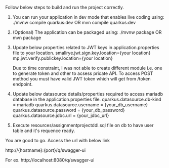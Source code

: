Follow below steps to build and run the project correctly.

1. You can run your application in dev mode that enables live coding using:
    ./mvnw compile quarkus:dev   OR
     mvn compile quarkus:dev

2. (Optional) The application can be packaged using:
   ./mvnw package  OR
    mvn package

3. Update below properties related to JWT keys in application.properties file to your location.
    smallrye.jwt.sign.key.location={your location}
    mp.jwt.verify.publickey.location={your location}

    Due to time constraint, I was not able to create different module i.e. one to generate token and other to acsess pricate API.
    To access POST method you must have valid JWT token which will get from /token endpoint.

4.  Update below datasource details/properties required to access mariadb database in the application.properties file.
    quarkus.datasource.db-kind = mariadb
    quarkus.datasource.username = {your_db_username}
    quarkus.datasource.password = {your_db_password}
    quarkus.datasource.jdbc.url = {your_jdbc_url}

5.  Execute resources/assignmentprojectddl.sql file on db to have user table and it's requence ready.

You are good to go.
Access the url with below link

http://{hostname}:{port}/q/swagger-ui

For ex. http://localhost:8080/q/swagger-ui
